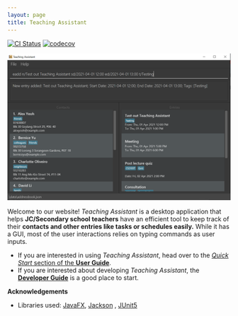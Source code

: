 ```yaml
---
layout: page
title: Teaching Assistant
---
```


[![CI Status](https://github.com/AY2021S2-CS2103T-W13-4/tp/workflows/Java%20CI/badge.svg)](https://github.com/AY2021S2-CS2103T-W13-4/tp/actions)
[![codecov](https://codecov.io/gh/AY2021S2-CS2103T-W13-4/tp/branch/master/graph/badge.svg)](https://codecov.io/gh/AY2021S2-CS2103T-W13-4/tp)

![Ui](images/Ui.png)

Welcome to our website! _Teaching Assistant_ is a desktop application that helps **JC/Secondary school teachers** have an efficient tool to keep
track of their **contacts and other entries like tasks or schedules easily.** While it has a GUI, most of the user interactions
relies on typing commands as user inputs.

* If you are interested in using _Teaching Assistant_, head over to the [_Quick Start_ section of the **User
  Guide**](UserGuide.html#quick-start).
* If you are interested about developing _Teaching Assistant_, the [**Developer Guide**](DeveloperGuide.html) is a good place to
  start.

**Acknowledgements**

* Libraries used: [JavaFX](https://openjfx.io/), [Jackson](https://github.com/FasterXML/jackson)
  , [JUnit5](https://github.com/junit-team/junit5)
